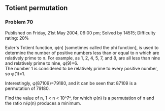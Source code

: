 Totient permutation
-------------------

### Problem 70

Published on Friday, 21st May 2004, 06:00 pm; Solved by 14515;
Difficulty rating: 20%

Euler's Totient function, φ(n) [sometimes called the phi function], is
used to determine the number of positive numbers less than or equal to n
which are relatively prime to n. For example, as 1, 2, 4, 5, 7, and 8,
are all less than nine and relatively prime to nine, φ(9)=6.\
The number 1 is considered to be relatively prime to every positive
number, so φ(1)=1.

Interestingly, φ(87109)=79180, and it can be seen that 87109 is a
permutation of 79180.

Find the value of n, 1 \< n \< 10^7^, for which φ(n) is a permutation of
n and the ratio n/φ(n) produces a minimum.
